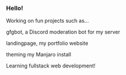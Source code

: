 ### Hello!
Working on fun projects such as...

  gfgbot, a Discord moderation bot for my server
  
  landingpage, my portfolio website
  
  theming my Manjaro install
  
  
Learning fullstack web development!
